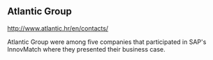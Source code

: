 ## Atlantic Group

http://www.atlantic.hr/en/contacts/

Atlantic Group were among five companies that participated in SAP's InnovMatch where they presented their 
business case.